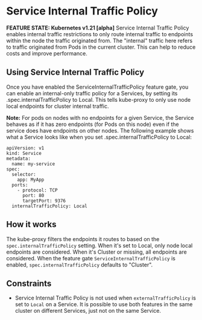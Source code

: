 # Service Internal Traffic Policy
**FEATURE STATE: Kubernetes v1.21 [alpha]**
Service Internal Traffic Policy enables internal traffic restrictions to only route internal traffic to endpoints within the node the traffic originated from. The "internal" traffic here refers to traffic originated from Pods in the current cluster. This can help to reduce costs and improve performance.

## Using Service Internal Traffic Policy
Once you have enabled the ServiceInternalTrafficPolicy feature gate, you can enable an internal-only traffic policy for a Services, by setting its .spec.internalTrafficPolicy to Local. This tells kube-proxy to only use node local endpoints for cluster internal traffic.

**Note:** For pods on nodes with no endpoints for a given Service, the Service behaves as if it has zero endpoints (for Pods on this node) even if the service does have endpoints on other nodes.
The following example shows what a Service looks like when you set .spec.internalTrafficPolicy to Local:

```
apiVersion: v1
kind: Service
metadata:
  name: my-service
spec:
  selector:
    app: MyApp
  ports:
    - protocol: TCP
      port: 80
      targetPort: 9376
  internalTrafficPolicy: Local
```
## How it works
The kube-proxy filters the endpoints it routes to based on the ```spec.internalTrafficPolicy``` setting. When it's set to Local, only node local endpoints are considered. When it's Cluster or missing, all endpoints are considered. When the feature gate ```ServiceInternalTrafficPolicy``` is enabled, ```spec.internalTrafficPolicy``` defaults to "Cluster".

## Constraints
- Service Internal Traffic Policy is not used when ```externalTrafficPolicy``` is set to ```Local``` on a Service. It is possible to use both features in the same cluster on different Services, just not on the same Service.
